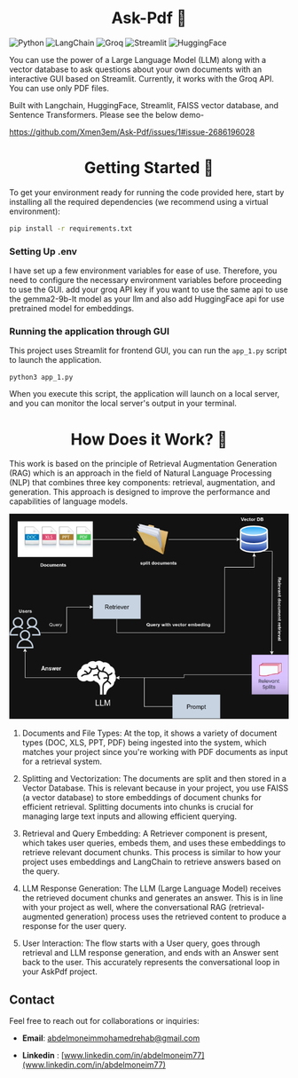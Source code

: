 <h1 align="center">
  Ask-Pdf  🤖
</h1>


![Python](https://img.shields.io/badge/python-3670A0?style=for-the-badge&logo=python&logoColor=ffdd54) 
![LangChain](https://img.shields.io/badge/LangChain-blueviolet?style=for-the-badge) 
![Groq](https://img.shields.io/badge/Groq-orange?style=for-the-badge) 
![Streamlit](https://img.shields.io/badge/Streamlit-FF4B4B?style=for-the-badge&logo=streamlit&logoColor=white) 
![HuggingFace](https://img.shields.io/badge/Hugging%20Face-ffcc33?style=for-the-badge&logo=huggingface&logoColor=black)

You can use the power of a Large Language Model (LLM) along with a vector database to ask questions about your own documents with an interactive GUI based on Streamlit. Currently, it works with the Groq API. You can use only PDF files.

Built with Langchain, HuggingFace, Streamlit, FAISS vector database, and Sentence Transformers. Please see the below demo-

https://github.com/Xmen3em/Ask-Pdf/issues/1#issue-2686196028

<h1 align="center"> Getting Started 🚶 </h1>

To get your environment ready for running the code provided here, start by installing all the required dependencies (we recommend using a virtual environment):

```bash
pip install -r requirements.txt
```

### Setting Up .env

I have set up a few environment variables for ease of use. Therefore, you need to configure the necessary environment variables before proceeding to use the GUI.
add your groq API key if you want to use the same api to use the gemma2-9b-It model as your llm and also add HuggingFace api for use pretrained model for embeddings.

### Running the application through GUI 

This project uses Streamlit for frontend GUI, you can run the ```app_1.py``` script to launch the application.

```
python3 app_1.py
```
When you execute this script, the application will launch on a local server, and you can monitor the local server's output in your terminal.

<h1 align="center"> How Does it Work? 🤔</h1>

This work is based on the principle of Retrieval Augmentation Generation (RAG) which is an approach in the field of Natural Language Processing (NLP) that combines three key components: retrieval, augmentation, and generation. This approach is designed to improve the performance and capabilities of language models.

![RAG Diagram](/assets/image/RAG_diagram_dark.png)

1. Documents and File Types: At the top, it shows a variety of document types (DOC, XLS, PPT, PDF) being ingested into the system, which matches your project since you're working with PDF documents as input for a retrieval system. 

2. Splitting and Vectorization: The documents are split and then stored in a Vector Database. This is relevant because in your project, you use FAISS (a vector database) to store embeddings of document chunks for efficient retrieval. Splitting documents into chunks is crucial for managing large text inputs and allowing efficient querying. 

3. Retrieval and Query Embedding: A Retriever component is present, which takes user queries, embeds them, and uses these embeddings to retrieve relevant document chunks. This process is similar to how your project uses embeddings and LangChain to retrieve answers based on the query. 

4. LLM Response Generation: The LLM (Large Language Model) receives the retrieved document chunks and generates an answer. This is in line with your project as well, where the conversational RAG (retrieval-augmented generation) process uses the retrieved content to produce a response for the user query. 

5. User Interaction: The flow starts with a User query, goes through retrieval and LLM response generation, and ends with an Answer sent back to the user. This accurately represents the conversational loop in your AskPdf project. 

## Contact
Feel free to reach out for collaborations or inquiries:

- **Email**: [abdelmoneimmohamedrehab@gmail.com](mailto:rehababdelmoneim755@gmail.com)

- **Linkedin** : [www.linkedin.com/in/abdelmoneim77](www.linkedin.com/in/abdelmoneim77)
